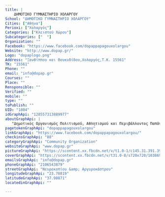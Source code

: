 ```yaml
---
title: |
    ΔΗΜΟΤΙΚΟ ΓΥΜΝΑΣΤΗΡΙΟ ΧΟΛΑΡΓΟΥ
School: "ΔΗΜΟΤΙΚΟ ΓΥΜΝΑΣΤΗΡΙΟ ΧΟΛΑΡΓΟΥ"
Cities: ["Αθήνα"]
Perioxi: ["Χολαργός"]
Categories: ["Κλειστού Χώρου"]
Subcategories: ["  "]
Organization: ""
Facebook: "https://www.facebook.com/dopappapagouxolargou"
Website: "http://www.dopap.gr/"
Logo: "dopaplogo.png"
Address: "Ξανθίππου και Θουκυδίδου,Χολαργός,Τ.Κ. 15561"
TK: "15561"
Phone: ""
email: "info@dopap.gr"
Courses: ""
Place: ""
Rensponsible: ""
Verified: ""
mobile: ""
type: ""
toPublish: ""
UID: "1804"
idGraphApi: "128557313889977"
aboutGraphApi: | 
   "Δημοτικός Οργανισμός Πολιτισμού, Αθλητισμού και Περιβάλλοντος Παπάγου-Χολαργού τηλ: 2106543879 e-mail: info@dopap.gr"
pagetokenGraphApi: "dopappapagouxolargou"
linkGraphApi: "https://www.facebook.com/dopappapagouxolargou/"
checkinsGraphApi: "88"
categoryGraphApi: "Community Organization"
websiteGraphApi: "www.dopap.gr"
pictureGraphApi: "https://scontent.xx.fbcdn.net/v/t1.0-1/c145.31.391.391/s50x50/148802_366753190070387_498965990_n.png?oh=efb3a9e30ce06e5f97ada389d7b5d357&amp;oe=5B3F3694"
coverGraphApi: "https://scontent.xx.fbcdn.net/v/t31.0-8/s720x720/10386909_721758324569870_5203684528803949072_o.jpg?oh=c78b7f3ed99c0ef3b25129039781fe75&amp;oe=5B3683EA"
emailsGraphApi: "info@dopap.gr"
phoneGraphApi: "2106543879"
streetGraphApi: "Νευροκοπίου &amp; Αργυροκάστρου"
longitudeGraphApi: "23.78819"
latitudeGraphApi: "37.98871"
locatedinGraphApi: ""

---
```





